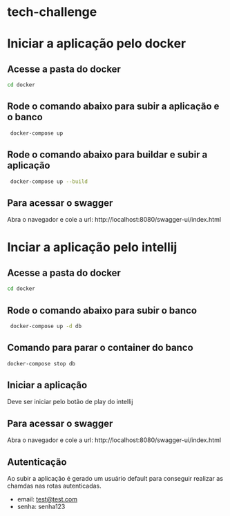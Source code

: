 # tech-challenge

# Iniciar a aplicação pelo docker
## Acesse a pasta do docker
```sh
cd docker
```
## Rode o comando abaixo para subir a aplicação e o banco
```sh
 docker-compose up
```

## Rode o comando abaixo para buildar e subir a aplicação
```sh
 docker-compose up --build
```
## Para acessar o swagger
Abra o navegador e cole a url: http://localhost:8080/swagger-ui/index.html

# Inciar a aplicação pelo intellij
## Acesse a pasta do docker
```sh
cd docker
```
## Rode o comando abaixo para subir o banco
```sh
 docker-compose up -d db
```
## Comando para parar o container do banco
```sh
docker-compose stop db
```
## Iniciar a aplicação
Deve ser iniciar pelo botão de play do intellij

## Para acessar o swagger
Abra o navegador e cole a url: http://localhost:8080/swagger-ui/index.html

## Autenticação
Ao subir a aplicação é gerado um usuário default para conseguir realizar as chamdas nas rotas autenticadas.
- email: test@test.com
- senha: senha123